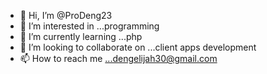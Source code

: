 - 👋 Hi, I’m @ProDeng23
- 👀 I’m interested in ...programming
- 🌱 I’m currently learning ...php
- 💞️ I’m looking to collaborate on ...client apps development
- 📫 How to reach me ...dengelijah30@gmail.com

<!---
ProDeng23/ProDeng23 is a ✨ special ✨ repository because its `README.md` (this file) appears on your GitHub profile.
You can click the Preview link to take a look at your changes.
--->
